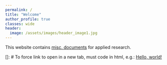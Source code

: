 ```yaml
---
permalink: /
title: "Welcome"
author_profile: true
classes: wide
header:
  image: /assets/images/header_image1.jpg
---
```



This website contains [misc. documents](documents) for applied research.

[]: # To force link to open in a new tab, must code in html, e.g.: <a href="http://example.com/" target="_blank">Hello, world!</a>

